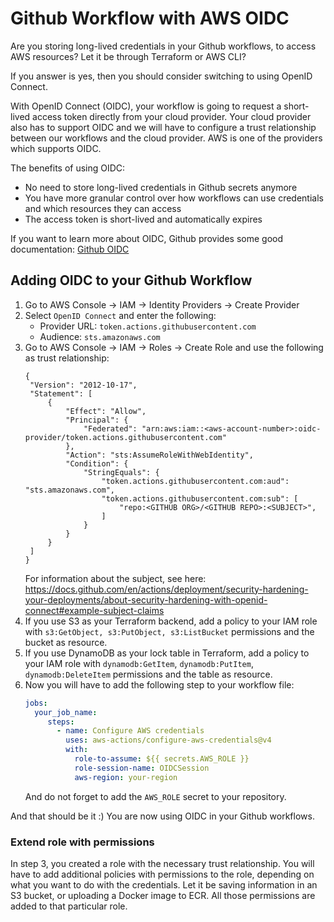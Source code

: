 # Github Workflow with AWS OIDC

Are you storing long-lived credentials in your Github workflows, to access AWS
resources? Let it be through Terraform or AWS CLI?

If you answer is yes, then you should consider switching to using OpenID Connect.

With OpenID Connect (OIDC), your workflow is going to request a short-lived
access token directly from your cloud provider. Your cloud provider also has to
support OIDC and we will have to configure a trust relationship between our
workflows and the cloud provider. AWS is one of the providers which supports
OIDC.

The benefits of using OIDC:

 * No need to store long-lived credentials in Github secrets anymore
 * You have more granular control over how workflows can use credentials and which
   resources they can access
 * The access token is short-lived and automatically expires

If you want to learn more about OIDC, Github provides some good documentation:
[Github OIDC](https://docs.github.com/en/actions/security-for-github-actions/security-hardening-your-deployments/about-security-hardening-with-openid-connec)

## Adding OIDC to your Github Workflow

1. Go to AWS Console -> IAM -> Identity Providers -> Create Provider
2. Select `OpenID Connect` and enter the following:
    - Provider URL: `token.actions.githubusercontent.com`
    - Audience: `sts.amazonaws.com`
3. Go to AWS Console -> IAM -> Roles -> Create Role and use the following as
   trust relationship:
   ```
   {
    "Version": "2012-10-17",
    "Statement": [
        {
            "Effect": "Allow",
            "Principal": {
                "Federated": "arn:aws:iam::<aws-account-number>:oidc-provider/token.actions.githubusercontent.com"
            },
            "Action": "sts:AssumeRoleWithWebIdentity",
            "Condition": {
                "StringEquals": {
                    "token.actions.githubusercontent.com:aud": "sts.amazonaws.com",
                    "token.actions.githubusercontent.com:sub": [
                        "repo:<GITHUB ORG>/<GITHUB REPO>:<SUBJECT>",
                    ]
                }
            }
        }
    ]
   }
   ```
   For information about the subject, see here: https://docs.github.com/en/actions/deployment/security-hardening-your-deployments/about-security-hardening-with-openid-connect#example-subject-claims
4. If you use S3 as your Terraform backend, add a policy to your IAM role
   with `s3:GetObject, s3:PutObject, s3:ListBucket` permissions and the bucket
   as resource.
5. If you use DynamoDB as your lock table in Terraform, add a policy to your IAM
   role with `dynamodb:GetItem`, `dynamodb:PutItem`, `dynamodb:DeleteItem`
   permissions and the table as resource.
6. Now you will have to add the following step to your workflow file:
   ```yaml
   jobs:
     your_job_name:
        steps:
          - name: Configure AWS credentials
            uses: aws-actions/configure-aws-credentials@v4
            with:
              role-to-assume: ${{ secrets.AWS_ROLE }}
              role-session-name: OIDCSession
              aws-region: your-region
   ```
   And do not forget to add the `AWS_ROLE` secret to your repository.

And that should be it :) You are now using OIDC in your Github workflows.


### Extend role with permissions

In step 3, you created a role with the necessary trust relationship. You will
have to add additional policies with permissions to the role, depending on what
you want to do with the credentials. Let it be saving information in an S3 bucket,
or uploading a Docker image to ECR. All those permissions are added to that
particular role.
